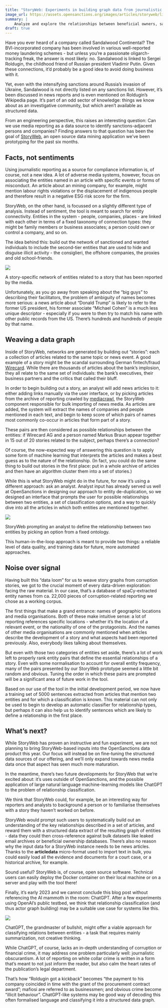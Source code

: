 ```yaml
---
title: "StoryWeb: Experiments in building graph data from journalistic texts"
image_url: https://assets.opensanctions.org/images/articles/storyweb/linker2.png
summary: |
    Analyze and explore the relationships between beneficial owners, sanctions and politicians with OpenScreening, powered by OpenSanctions KYB data.
draft: true
---
```


Have you ever heard of a company called Sandalwood Continental? The BVI-incorporated company has been involved in various well-reported money laundering schemes - but unless you’re a passionate oligarch-tracking freak, the answer is most likely: no. Sandalwood is linked to Sergei Roldugin, the childhood friend of Russian president Vladimir Putin. Given these connections, it’d probably be a good idea to avoid doing business with it.

Yet, even with the intensifying sanctions around Russia’s invasion of Ukraine, Sandalwood is not directly listed on any sanctions list. However, it’s been discussed in news reports and is even mentioned on Roldugin’s Wikipedia page. It’s part of an odd sector of knowledge: things we know about as an investigative community, but which aren’t available as structured data.

From an engineering perspective, this raises an interesting question: Can we use media reporting as a data source to identify sanctions-adjacent persons and companies? Finding answers to that question has been the goal of [StoryWeb](https://github.com/opensanctions/storyweb), an open source data mining application we’ve been prototyping for the past six months. 

## Facts, not sentiments

Using journalistic reporting as a source for compliance information is, of course, not a new idea. A lot of adverse media systems, however, focus on associating the entities named in an article with specific events or forms of misconduct. An article about an mining company, for example, might mention labour rights violations or the displacement of indigenous people and therefore result in a negative ESG risk score for the firm.

StoryWeb, on the other hand, is focussed on a slightly different type of analysis. Instead of sentiment, the tool is meant to search for entity connectivity. Entities in the system - people, companies, places - are linked with each other in terms of a fixed taxonomy of connection types: they might be family members or business associates; a person could own or control a company, and so on.

The idea behind this: build out the network of sanctioned and wanted individuals to include the second-tier entities that are used to hide and disguise illicit activity - the consiglieri, the offshore companies, the proxies and old school-friends.

<img class="img-fluid" src="https://assets.opensanctions.org/images/articles/storyweb/linker2.png">
<p class="img-caption">
    A story-specific network of entities related to a story that has been reported by the media.
</p>

Unfortunately, as you go away from speaking about the “big guys” to describing their facilitators, the problem of ambiguity of names becomes more serious: a news article about “Donald Trump” is likely to refer to the former US president, his former associate “Michael Cohen” is a much less unique descriptor - especially if you were to then try to match his name with other public records from the US. There’s hundreds and hundreds of people by that name.

## Weaving a data graph

Inside of StoryWeb, networks are generated by building out “stories”: each a collection of articles related to the same topic or news event. A good example of a story might be the scandal surrounding German fintech/fraud [Wirecard](https://www.ft.com/content/284fb1ad-ddc0-45df-a075-0709b36868db). While there are thousands of articles about the bank’s implosion, they all relate to the same set of individuals: the bank’s executives, their business partners and the critics that called their bluff.

In order to begin building out a story, an analyst will add news articles to it: either adding links manually via the user interface, or by picking articles from the archive of reporting crawled by [mediacrawl](https://github.com/opensanctions/mediacrawl), the StoryWeb component responsible for bulk importing of news media. As articles are added, the system will extract the names of companies and people mentioned in each text, and begin to keep score of which pairs of names most commonly co-occur in articles that form part of a story.

These pairs are then considered as possible relationships between the entities: if Wirecard AG and a person named Markus Braun appear together in 15 out of 20 stories related to the subject, perhaps there’s a connection? 

Of course, the now-expected way of answering this question is to apply some form of machine learning that interprets the articles and makes a best guess as to the nature of the relationship. (In fact, you could do the same thing to build out stories in the first place: put in a whole archive of articles and then have an algorithm cluster them into a set of stories.)

While this is what StoryWeb might do in the future, for now it’s using a different approach: ask an analyst. Analyst input has already served us well at OpenSanctions in designing our approach to entity de-duplication, so we designed an interface that prompts the user for possible relationships between two entities, a set of classification options, and a way to quickly dive into all the articles in which both entities are mentioned together.

<img class="img-fluid" src="https://assets.opensanctions.org/images/articles/storyweb/linker-drawer.png">
<p class="img-caption">
    StoryWeb prompting an analyst to define the relationship between two entities by picking
    an option from a fixed ontology.
</p>

This human-in-the-loop approach is meant to provide two things: a reliable level of data quality, and training data for future, more automated approaches.

## Noise over signal

Having built this “data loom” for us to weave story graphs from corruption stories, we got to the crucial moment of every data-driven exploration: facing the raw material. In our case, that’s a database of spaCy-extracted entity names from ca. 22,000 pieces of corruption-related reporting we chose as a working corpus.

The first things that make a grand entrance: names of geographic locations and media organisations. Both of these make intuitive sense: a lot of reporting references specific locations - whether it’s the location of a relevant event, or the nationality of one of the protagonists. And the names of other media organisations are commonly mentioned when articles describe the development of a story and what aspects had been reported previously. Also, everybody likes talking about themselves.

But even with those two categories of entities set aside, there’s a lot of work left to properly rank entity pairs that define the essential relationships of a story. Even with some normalisation to account for overall entity frequency, many of the pairs presented by our StoryWeb prototype seemed a little bit random and obvious. Tuning the order in which these pairs are prompted will be a significant area of future work in the tool.

Based on our use of the tool in the initial development period, we now have a training set of 5000 sentences extracted from articles that mention two entities and for which a classification is known. This material can not only be used to begin to develop an automatic classifier for relationship types, but perhaps it can also help us to identify sentences which are likely to define a relationship in the first place. 

## What’s next?

While StoryWeb has proven an instructive and fun experiment, we are not planning to bring StoryWeb-based inputs into the OpenSanctions data product this year. Our focus will instead be on fine-tuning the structured data sources of our offering, and we’ll only expand towards news media data once that aspect has seen much more maturation.

In the meantime, there’s two future developments for StoryWeb that we’re excited about: it’s uses outside of OpenSanctions, and the possible application of large natural language machine-learning models like ChatGPT to the problem of relationship classification.

We think that StoryWeb could, for example, be an interesting way for reporters and analysts to background a person or to familiarise themselves with a story they haven’t worked on before.

StoryWeb would prompt such users to systematically build out an understanding of the key relationships described in a set of articles, and reward them with a structured data extract of the resulting graph of entities - data they could then cross-reference against bulk datasets like leaked email archives or beneficial ownership databases. There’s also no reason why the input data for a StoryWeb instance needs to be news articles. Thanks to the **articledata** micro-format used to import text in bulk, you could easily load all the evidence and documents for a court case, or a historical archive, for example.

Sound useful? StoryWeb is, of course, open source software. Technical users can easily deploy the Docker container on their local machine or on a server and play with the tool there!

Finally, it’s early 2023 and we cannot conclude this blog post without referencing the AI mammoth in the room: ChatGPT. After a few experiments using OpenAI’s public testbed, we think that relationship classification (and thus actor graph building) may be a suitable use case for systems like this.

<img class="img-fluid" src="https://assets.opensanctions.org/images/articles/storyweb/chatgpt.png">
<p class="img-caption">
    ChatGPT, the grandmaster of bullshit, might offer a viable approach for classifying relations between entities - a task that requires mainly summarization, not creative
    thinking.
</p>

While ChatGPT, of course, lacks an in-depth understanding of corruption or financial crime, it may address one problem particularly well: journalistic obscurantism. A lot of reporting on white collar crime is written in a form that’s meant to not just inform the reader, but also calm the heart rates of the publication’s legal department.

That’s how “Roldugin got a kickback” becomes “the payment to his company coincided in time with the grant of the procurement contract award”; mafiosi are referred to as businessmen; and obvious crime become “illicit behaviour”. ChatGPT-like systems may be good way of decoding this often formalised language and classifying it into a structured data graph.